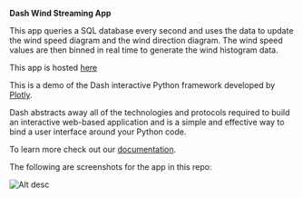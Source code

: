 **Dash Wind Streaming App**

This app queries a SQL database every second and uses the data to update the wind speed diagram and the wind direction diagram. The wind speed values are then binned in real time to generate the wind histogram data.

This app is hosted [here](https://dash-wind-streaming.herokuapp.com/dash/gallery/live-wind-data/)

This is a demo of the Dash interactive Python framework developed by [Plotly](https://plot.ly/).

Dash abstracts away all of the technologies and protocols required to build an interactive web-based application and is a simple and effective way to bind a user interface around your Python code.

To learn more check out our [documentation](https://plot.ly/dash).

The following are screenshots for the app in this repo:

![Alt desc](https://cdn.rawgit.com/plotly/dash-wind-streaming/d84b15eebf2c502372740416d445e8e3f23d0619/Gif/dash-wind-streaming.gif)
